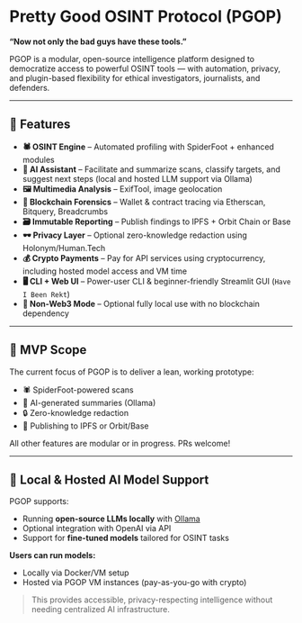 # Pretty Good OSINT Protocol (PGOP)

**“Now not only the bad guys have these tools.”**

PGOP is a modular, open-source intelligence platform designed to democratize access to powerful OSINT tools — with automation, privacy, and plugin-based flexibility for ethical investigators, journalists, and defenders.

---

## 🧠 Features

- **🕷️ OSINT Engine** – Automated profiling with SpiderFoot + enhanced modules
- **🤖 AI Assistant** – Facilitate and summarize scans, classify targets, and suggest next steps (local and hosted LLM support via Ollama)
- **🖼️ Multimedia Analysis** – ExifTool, image geolocation
- **🔗 Blockchain Forensics** – Wallet & contract tracing via Etherscan, Bitquery, Breadcrumbs
- **🗃️ Immutable Reporting** – Publish findings to IPFS + Orbit Chain or Base
- **🕶️ Privacy Layer** – Optional zero-knowledge redaction using Holonym/Human.Tech
- **💰 Crypto Payments** – Pay for API services using cryptocurrency, including hosted model access and VM time
- **🖥️ CLI + Web UI** – Power-user CLI & beginner-friendly Streamlit GUI (`Have I Been Rekt`)
- **🛑 Non-Web3 Mode** – Optional fully local use with no blockchain dependency

---

## 🔧 MVP Scope

The current focus of PGOP is to deliver a lean, working prototype:

- 🕷️ SpiderFoot-powered scans  
- 🤖 AI-generated summaries (Ollama)  
- 🔒 Zero-knowledge redaction  
- 📡 Publishing to IPFS or Orbit/Base  

All other features are modular or in progress. PRs welcome!

---

## 🤖 Local & Hosted AI Model Support

PGOP supports:

- Running **open-source LLMs locally** with [Ollama](https://ollama.com)
- Optional integration with OpenAI via API
- Support for **fine-tuned models** tailored for OSINT tasks

**Users can run models:**
- Locally via Docker/VM setup
- Hosted via PGOP VM instances (pay-as-you-go with crypto)

> This provides accessible, privacy-respecting intelligence without needing centralized AI infrastructure.
